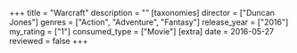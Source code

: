 +++
title = "Warcraft"
description = ""
[taxonomies]
director = ["Duncan Jones"] 
genres = ["Action", "Adventure", "Fantasy"]
release_year = ["2016"]
my_rating = ["1"]
consumed_type = ["Movie"]
[extra]
date = 2016-05-27
reviewed = false
+++
